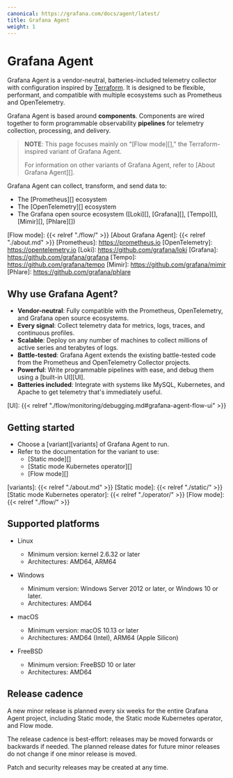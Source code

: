 ```yaml
---
canonical: https://grafana.com/docs/agent/latest/
title: Grafana Agent
weight: 1
---
```


# Grafana Agent

Grafana Agent is a vendor-neutral, batteries-included telemetry collector with
configuration inspired by [Terraform][]. It is designed to be flexible,
performant, and compatible with multiple ecosystems such as Prometheus and
OpenTelemetry.

Grafana Agent is based around **components**. Components are wired together to
form programmable observability **pipelines** for telemetry collection,
processing, and delivery.

> **NOTE**: This page focuses mainly on "[Flow mode][]," the
> Terraform-inspired variant of Grafana Agent.
>
> For information on other variants of Grafana Agent, refer to [About Grafana
> Agent][].

Grafana Agent can collect, transform, and send data to:

* The [Prometheus][] ecosystem
* The [OpenTelemetry][] ecosystem
* The Grafana open source ecosystem ([Loki][], [Grafana][], [Tempo][], [Mimir][], [Phlare][])

[Terraform]: https://terraform.io
[Flow mode]: {{< relref "./flow/" >}}
[About Grafana Agent]: {{< relref "./about.md" >}}
[Prometheus]: https://prometheus.io
[OpenTelemetry]: https://opentelemetry.io
[Loki]: https://github.com/grafana/loki
[Grafana]: https://github.com/grafana/grafana
[Tempo]: https://github.com/grafana/tempo
[Mimir]: https://github.com/grafana/mimir
[Phlare]: https://github.com/grafana/phlare

## Why use Grafana Agent?

* **Vendor-neutral**: Fully compatible with the Prometheus, OpenTelemetry, and
  Grafana open source ecosystems.
* **Every signal**: Collect telemetry data for metrics, logs, traces, and
  continuous profiles.
* **Scalable**: Deploy on any number of machines to collect millions of active
  series and terabytes of logs.
* **Battle-tested**: Grafana Agent extends the existing battle-tested code from
  the Prometheus and OpenTelemetry Collector projects.
* **Powerful**: Write programmable pipelines with ease, and debug them using a
  [built-in UI][UI].
* **Batteries included**: Integrate with systems like MySQL, Kubernetes, and
  Apache to get telemetry that's immediately useful.

[UI]: {{< relref "./flow/monitoring/debugging.md#grafana-agent-flow-ui" >}}

## Getting started

* Choose a [variant][variants] of Grafana Agent to run.
* Refer to the documentation for the variant to use:
  * [Static mode][]
  * [Static mode Kubernetes operator][]
  * [Flow mode][]

[variants]: {{< relref "./about.md" >}}
[Static mode]: {{< relref "./static/" >}}
[Static mode Kubernetes operator]: {{< relref "./operator/" >}}
[Flow mode]: {{< relref "./flow/" >}}

## Supported platforms

* Linux

  * Minimum version: kernel 2.6.32 or later
  * Architectures: AMD64, ARM64

* Windows

  * Minimum version: Windows Server 2012 or later, or Windows 10 or later.
  * Architectures: AMD64

* macOS

  * Minimum version: macOS 10.13 or later
  * Architectures: AMD64 (Intel), ARM64 (Apple Silicon)

* FreeBSD

  * Minimum version: FreeBSD 10 or later
  * Architectures: AMD64

## Release cadence

A new minor release is planned every six weeks for the entire Grafana Agent
project, including Static mode, the Static mode Kubernetes operator, and Flow
mode.

The release cadence is best-effort: releases may be moved forwards or backwards
if needed. The planned release dates for future minor releases do not change if
one minor release is moved.

Patch and security releases may be created at any time.

[Milestones]: https://github.com/grafana/agent/milestones
